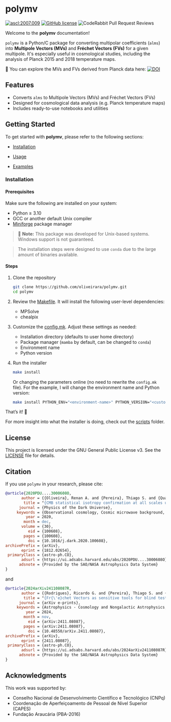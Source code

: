 # polymv

<a href="http://ascl.net/2007.009"><img src="https://img.shields.io/badge/ascl-2007.009-blue.svg?colorB=262255" alt="ascl:2007.009" /></a> [![GitHub license](https://img.shields.io/github/license/oliveirara/polymv)](https://github.com/oliveirara/polymv/blob/master/LICENSE) ![CodeRabbit Pull Request Reviews](https://img.shields.io/coderabbit/prs/github/oliveirara/polymv)

Welcome to the **polymv** documentation!

`polymv` is a Python/C package for converting multipolar coefficients (`alms`) into **Multipole Vectors (MVs)** and **Fréchet Vectors (FVs)** for a given multipole. It's especially useful in cosmological studies, including the analysis of Planck 2015 and 2018 temperature maps.

🔭 You can explore the MVs and FVs derived from Planck data here: [![DOI](https://zenodo.org/badge/DOI/10.5281/zenodo.3866410.svg)](https://doi.org/10.5281/zenodo.3866410)

## Features

* Converts `alms` to Multipole Vectors (MVs) and Fréchet Vectors (FVs)
* Designed for cosmological data analysis (e.g. Planck temperature maps)
* Includes ready-to-use notebooks and utilities

## Getting Started

To get started with **polymv**, please refer to the following sections:

* [Installation](#installation)
- [Usage](./usage.md)
* [Examples](./test-example.md)

### Installation

#### Prerequisites

Make sure the following are installed on your system:

* Python ≥ 3.10
* GCC or another default Unix compiler
* [Miniforge](https://github.com/conda-forge/miniforge) package manager

> 🛑 **Note:** This package was developed for Unix-based systems. Windows support is not guaranteed.

> The installation steps were designed to use `conda` due to the large amount of binaries available.

#### Steps

1. Clone the repository
   ```bash
   git clone https://github.com/oliveirara/polymv.git
   cd polymv
   ```

2. Review the [Makefile](https://github.com/oliveirara/polymv/blob/main/Makefile). It will install the following user-level dependencies:
    - MPSolve
    - chealpix

3. Customize the [config.mk](https://github.com/oliveirara/polymv/blob/main/config.mk). Adjust these settings as needed:
    - Installation directory (defaults to user home directory)
    - Package manager (`mamba` by default, can be changed to `conda`)
    - Environment name
    - Python version

4. Run the installer
   ```bash
   make install
   ```

    Or changing the parameters online (no need to rewrite the `config.mk` file). For the example, I will change the environment name and Python version:
   ```bash
   make install PYTHON_ENV="<environment-name>" PYTHON_VERSION="<custom-python-version>"
   ```

That’s it! 🎉

For more insight into what the installer is doing, check out the [scripts](https://github.com/oliveirara/polymv/tree/main/scripts) folder.

## License

This project is licensed under the GNU General Public License v3. See the [LICENSE](LICENSE.md) file for details.

## Citation

If you use `polymv` in your research, please cite:

```bibtex
@article{2020PDU....3000608O,
       author = {{Oliveira}, Renan A. and {Pereira}, Thiago S. and {Quartin}, Miguel},
        title = "{CMB statistical isotropy confirmation at all scales using multipole vectors}",
      journal = {Physics of the Dark Universe},
     keywords = {Observational cosmology, Cosmic microwave background, Statistical isotropy, Multipole vectors, Astrophysics - Cosmology and Nongalactic Astrophysics, Astrophysics - Instrumentation and Methods for Astrophysics, General Relativity and Quantum Cosmology},
         year = 2020,
        month = dec,
       volume = {30},
          eid = {100608},
        pages = {100608},
          doi = {10.1016/j.dark.2020.100608},
archivePrefix = {arXiv},
       eprint = {1812.02654},
 primaryClass = {astro-ph.CO},
       adsurl = {https://ui.adsabs.harvard.edu/abs/2020PDU....3000608O},
      adsnote = {Provided by the SAO/NASA Astrophysics Data System}
}
```

and

```bibtex
@article{2024arXiv241108087R,
       author = {{Rodrigues}, Ricardo G. and {Pereira}, Thiago S. and {Quartin}, Miguel},
        title = "{Fr{\'e}chet Vectors as sensitive tools for blind tests of CMB anomalies}",
      journal = {arXiv e-prints},
     keywords = {Astrophysics - Cosmology and Nongalactic Astrophysics, General Relativity and Quantum Cosmology},
         year = 2024,
        month = nov,
          eid = {arXiv:2411.08087},
        pages = {arXiv:2411.08087},
          doi = {10.48550/arXiv.2411.08087},
archivePrefix = {arXiv},
       eprint = {2411.08087},
 primaryClass = {astro-ph.CO},
       adsurl = {https://ui.adsabs.harvard.edu/abs/2024arXiv241108087R},
      adsnote = {Provided by the SAO/NASA Astrophysics Data System}
}

```

## Acknowledgments

This work was supported by:

- Conselho Nacional de Desenvolvimento Científico e Tecnológico (CNPq)
- Coordenação de Aperfeiçoamento de Pessoal de Nível Superior (CAPES)
- Fundação Araucária (PBA-2016)
